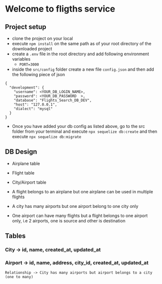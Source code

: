# Welcome to fligths service

## Project setup
- clone the project on your local
- execute `npm install` on the same path as of your root directory of the downloaded project
- create a `.env` file in the root directory and add following environment variables
    - `PORT=3000`
- inside the `src/config` folder create a new file `config.json` and then add the following piece of json 
```
{
  "development": {
    "username": <YOUR_DB_LOGIN_NAME>,
    "password": <YOUR_DB_PASSWORD  >,
    "database": "Flights_Search_DB_DEV",
    "host": "127.0.0.1",
    "dialect": "mysql"
  }
}
```

- Once you have added your db config as listed above, go to the src folder from
your terminal and execute `npx sequelize db:create`
and then execute `npx sequelize db:migrate`



## DB Design
- Airplane table
- Flight table
- City/Airport table

- A flight belongs to an airplane but one airplane can be used in multiple flights
- A city has many airports but one airport belong to one city only
- One airport can have many flights but a flight belongs to one airport only, i.e 2 airports, one is source and other is destination



## Tables

### City -> id, name, created_at, updated_at
### Airport -> id, name, address, city_id, created_at, updated_at
    Relationship -> City has many airports but airport belongs to a city (one to many)